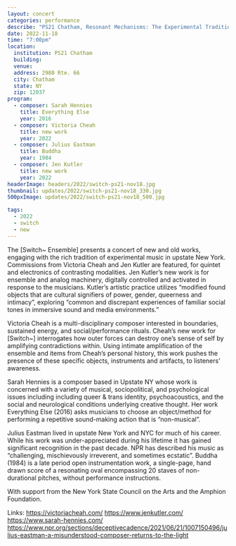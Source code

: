 ```yaml
---
layout: concert
categories: performance
describe: "PS21 Chatham, Resonant Mechanisms: The Experimental Tradition in Upstate New York"
date: 2022-11-18
time: "7:00pm"
location:
  institution: PS21 Chatham
  building:
  venue:
  address: 2980 Rte. 66
  city: Chatham
  state: NY
  zip: 12037
program:
  - composer: Sarah Hennies
    title: Everything Else
    year: 2016
  - composer: Victoria Cheah
    title: new work
    year: 2022
  - composer: Julius Eastman
    title: Buddha
    year: 1984
  - composer: Jen Kutler
    title: new work
    year: 2022
headerImage: headers/2022/switch-ps21-nov18.jpg
thumbnail: updates/2022/switch-ps21-nov18_330.jpg
500pxImage: updates/2022/switch-ps21-nov18_500.jpg

tags:
  - 2022
  - switch
  - new
---
```


The [Switch~ Ensemble] presents a concert of new and old works, engaging with the rich tradition of experimental music in upstate New York. Commissions from Victoria Cheah and Jen Kutler are featured, for quintet and electronics of contrasting modalities. Jen Kutler’s new work is for ensemble and analog machinery, digitally controlled and activated in response to the musicians. Kutler’s artistic practice utilizes “modified found objects that are cultural signifiers of power, gender, queerness and intimacy”, exploring “common and discrepant experiences of familiar social tones in immersive sound and media environments.”

Victoria Cheah is a multi-disciplinary composer interested in boundaries, sustained energy, and social/performance rituals. Cheah’s new work for [Switch~] interrogates how outer forces can destroy one’s sense of self by amplifying contradictions within. Using intimate amplification of the ensemble and items from Cheah’s personal history, this work pushes the presence of these specific objects, instruments and artifacts, to listeners’ awareness.

Sarah Hennies is a composer based in Upstate NY whose work is concerned with a variety of musical, sociopolitical, and psychological issues including including queer & trans identity, psychoacoustics, and the social and neurological conditions underlying creative thought. Her work Everything Else (2016) asks musicians to choose an object/method for performing a repetitive sound-making action that is “non-musical”.

Julius Eastman lived in upstate New York and NYC for much of his career. While his work was under-appreciated during his lifetime it has gained significant recognition in the past decade. NPR has described his music as “challenging, mischievously irreverent, and sometimes ecstatic”. Buddha (1984) is a late period open instrumentation work, a single-page, hand drawn score of a resonating oval encompassing 20 staves of non-durational pitches, without performance instructions.

With support from the New York State Council on the Arts and the Amphion Foundation.

Links:
https://victoriacheah.com/
https://www.jenkutler.com/
https://www.sarah-hennies.com/
https://www.npr.org/sections/deceptivecadence/2021/06/21/1007150496/julius-eastman-a-misunderstood-composer-returns-to-the-light
